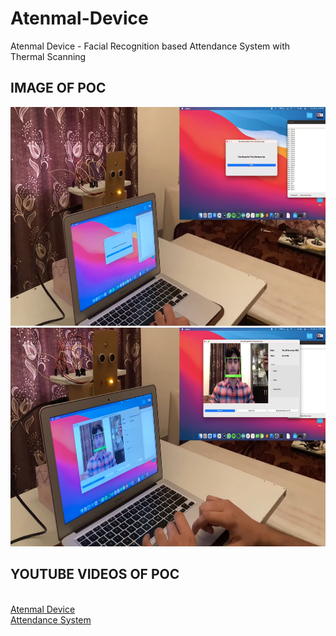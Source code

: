 # Atenmal-Device
Atenmal Device - Facial Recognition based Attendance System with Thermal Scanning 
<br>
## IMAGE OF POC 
<img src="Screenshot (122).png" width="800" height="350">
<br>
<img src="Screenshot (123).png" width="800" height="350">

## YOUTUBE VIDEOS OF POC
<br>
<a href="https://youtu.be/YH4mp1IZdds">Atenmal Device</a>
<br>
<a href="https://youtu.be/QtNxhvfP32E">Attendance System</a>
